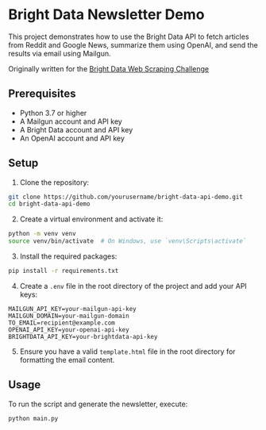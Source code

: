 # Bright Data Newsletter Demo

This project demonstrates how to use the Bright Data API to fetch articles from Reddit and Google News, summarize them using OpenAI, and send the results via email using Mailgun.

Originally written for the [Bright Data Web Scraping Challenge](https://dev.to/t/brightdatachallenge)

## Prerequisites

- Python 3.7 or higher
- A Mailgun account and API key
- A Bright Data account and API key
- An OpenAI account and API key

## Setup

1. Clone the repository:

```sh
git clone https://github.com/yourusername/bright-data-api-demo.git
cd bright-data-api-demo
```

2. Create a virtual environment and activate it:

```sh
python -m venv venv
source venv/bin/activate  # On Windows, use `venv\Scripts\activate`
```

3. Install the required packages:

```sh
pip install -r requirements.txt
```

4. Create a `.env` file in the root directory of the project and add your API keys:

```env
MAILGUN_API_KEY=your-mailgun-api-key
MAILGUN_DOMAIN=your-mailgun-domain
TO_EMAIL=recipient@example.com
OPENAI_API_KEY=your-openai-api-key
BRIGHTDATA_API_KEY=your-brightdata-api-key
```

5. Ensure you have a valid `template.html` file in the root directory for formatting the email content.

## Usage

To run the script and generate the newsletter, execute:

```sh
python main.py
```